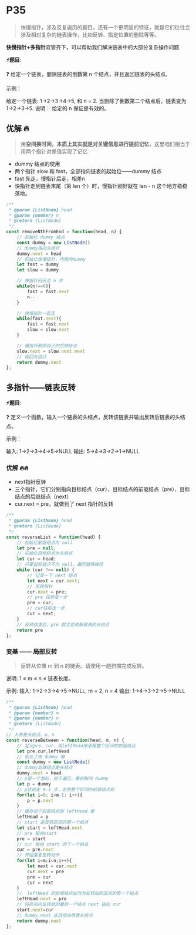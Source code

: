 # P35

> 快慢指针，涉及反复遍历的题目，还有一个更明显的特征，就是它们往往会涉及相对复杂的链表操作，比如反转、指定位置的删除等等。

**快慢指针+多指针**双管齐下，可以帮助我们解决链表中的大部分复杂操作问题

**⚡题目**:

❓ 给定一个链表，删除链表的倒数第 n 个结点，并且返回链表的头结点。

示例：

给定一个链表: 1->2->3->4->5, 和 n = 2.
当删除了倒数第二个结点后，链表变为 1->2->3->5.
说明： 给定的 n 保证是有效的。

## 优解 🔥

> 用**空间换时间，本质上其实就是对关键信息进行提前记忆**，这里咱们相当于用两个指针对差值实现了记忆

- dummy 结点的使用
- 两个指针 slow 和 fast，全部指向链表的起始位——dummy 结点
- fast 先走，慢指针后走，相差n
- 快指针走到链表末尾（第 len 个）时，慢指针刚好就在 len - n 这个地方稳稳落地。

```js
/**
 * @param {ListNode} head
 * @param {number} n
 * @return {ListNode}
 */
const removeNthFromEnd = function(head, n) {
    // 初始化 dummy 结点
    const dummy = new ListNode()
    // dummy指向头结点
    dummy.next = head
    // 初始化快慢指针，均指向dummy
    let fast = dummy
    let slow = dummy

    // 快指针闷头走 n 步
    while(n!==0){
        fast = fast.next
        n--
    }

    // 快慢指针一起走
    while(fast.next){
        fast = fast.next
        slow = slow.next
    }

    // 慢指针删除自己的后继结点
    slow.next = slow.next.next
    // 返回头结点
    return dummy.next
};
```

## 多指针——链表反转

**⚡题目**:

❓ 定义一个函数，输入一个链表的头结点，反转该链表并输出反转后链表的头结点。

示例：

输入: 1->2->3->4->5->NULL
输出: 5->4->3->2->1->NULL

### 优解 🔥🔥

- next指针反转
- 三个指针，它们分别指向目标结点（cur）、目标结点的前驱结点（pre）、目标结点的后继结点（next）
- cur.next = pre，就做到了 next 指针的反转

```js
/**
 * @param {ListNode} head
 * @return {ListNode}
 */
const reverseList = function(head) {
    // 初始化前驱结点为 null
    let pre = null;
    // 初始化目标结点为头结点
    let cur = head;
    // 只要目标结点不为 null，遍历就得继续
    while (cur !== null) {
        // 记录一下 next 结点
        let next = cur.next;
        // 反转指针
        cur.next = pre;
        // pre 往前走一步
        pre = cur;
        // cur往前走一步
        cur = next;
    }
    // 反转结束后，pre 就会变成新链表的头结点
    return pre
};
```

### 变基 —— 局部反转

> 反转从位置 m 到 n 的链表。请使用一趟扫描完成反转。

说明: 1 ≤ m ≤ n ≤ 链表长度。

示例:
输入: 1->2->3->4->5->NULL, m = 2, n = 4
输出: 1->4->3->2->5->NULL

```js
/**
 * @param {ListNode} head
 * @param {number} m
 * @param {number} n
 * @return {ListNode}
 */
// 入参是头结点、m、n
const reverseBetween = function(head, m, n) {
    // 定义pre、cur，用leftHead来承接整个区间的前驱结点
    let pre,cur,leftHead
    // 别忘了用 dummy 嗷
    const dummy = new ListNode()  
    // dummy后继结点是头结点
    dummy.next = head
    // p是一个游标，用于遍历，最初指向 dummy
    let p = dummy  
    // p往前走 m-1 步，走到整个区间的前驱结点处
    for(let i=0; i<m-1; i++){
        p = p.next
    }
    // 缓存这个前驱结点到 leftHead 里
    leftHead = p
    // start 是反转区间的第一个结点
    let start = leftHead.next  
    // pre 指向start
    pre = start
    // cur 指向 start 的下一个结点
    cur = pre.next
    // 开始重复反转动作
    for(let i=m;i<n;i++){
        let next = cur.next
        cur.next = pre
        pre = cur
        cur = next
    }
    //  leftHead 的后继结点此时为反转后的区间的第一个结点
    leftHead.next = pre
    // 将区间内反转后的最后一个结点 next 指向 cur
    start.next=cur
    // dummy.next 永远指向链表头结点
    return dummy.next
};
```
